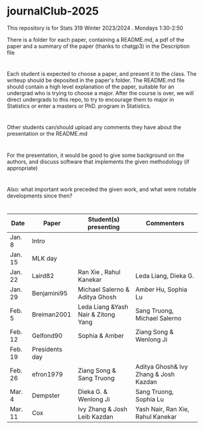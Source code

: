 # journalClub-2025


This repository is for Stats 319 Winter 2023/2024 . Mondays 1:30-2:50

There is a folder for each paper, containing a README.md, a pdf of the paper and a summary of the paper (thanks to chatgp3) in
the Description file
#
Each student is expected to choose a paper, and present it to the class. The writeup should be deposited in the paper's folder.
The README.md file should contain a high level explanation of the paper, suitable for an undergrad who is trying to choose a major.
After the course is over, we will direct undergrads to this repo, to try to encourage them to major in Statistics or enter a  masters or PhD. program in Statistics.

#
Other students can/should upload  any comments they have about the presentation or the README.md
#
For the presentation, it would be good to  give some background on the authors, and discuss software that implements the given methodology (if appropriate)
#
Also: what important work preceded the given work, and what were notable developments since then?
#

| Date | Paper   | Student(s) presenting |   Commenters  |   
|----| ---- |-------- |   ---------   |
|   Jan. 8   |  Intro      |            |     |
|   Jan. 15   |  MLK day      |            | |
|   Jan. 22   |Laird82|     Ran Xie , Rahul Kanekar      | Leda Liang, Dieka G. |
|   Jan. 29   | Benjamini95       |   Michael Salerno  &  Aditya Ghosh   | Amber Hu, Sophia Lu|
|   Feb. 5   | Breiman2001       | Leda Liang  &Yash Nair & Zitong Yang        | Sang Truong, Michael Salerno |
|   Feb. 12   |  Gelfond90      |     Sophia & Amber       | Ziang Song & Wenlong Ji  |
|   Feb. 19   |   Presidents day     |   |          |
|   Feb.  26   |  efron1979    |  Ziang Song & Sang Truong | Aditya Ghosh& Ivy Zhang & Josh Kazdan|
|   Mar. 4   |   Dempster     |     Dieka G. & Wenlong Ji        | Sang Truong, Sophia Lu |
 |   Mar. 11   |    Cox    |    Ivy Zhang  & Josh Leib Kazdan    | Yash Nair, Ran Xie, Rahul Kanekar |


